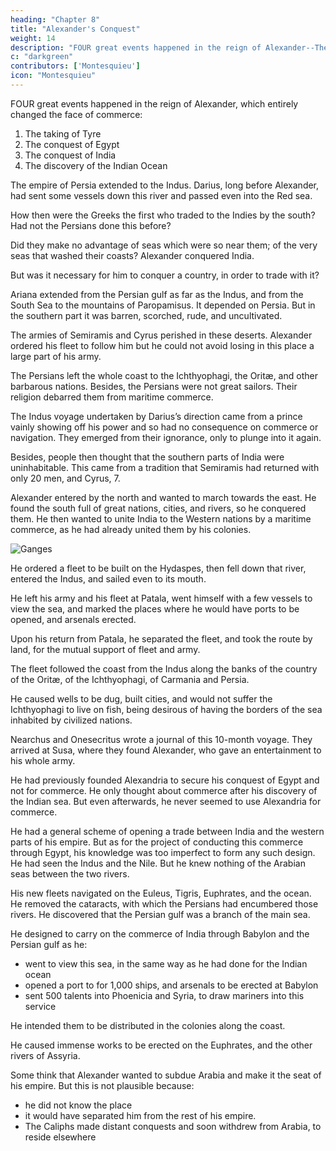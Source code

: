 ```yaml
---
heading: "Chapter 8"
title: "Alexander's Conquest"
weight: 14
description: "FOUR great events happened in the reign of Alexander--The taking of Tyre, The conquest of Egypt, The conquest of India, The discovery of the Indian Ocean"
c: "darkgreen"
contributors: ['Montesquieu']
icon: "Montesquieu"
---
```



FOUR great events happened in the reign of Alexander, which entirely changed the face of commerce:

1. The taking of Tyre
2. The conquest of Egypt
3. The conquest of India
4. The discovery of the Indian Ocean

The empire of Persia extended to the Indus. Darius, long before Alexander, had sent some vessels down this river and passed even into the Red sea.
    
How then were the Greeks the first who traded to the Indies by the south?
Had not the Persians done this before?

Did they make no advantage of seas which were so near them; of the very seas that washed their coasts?
Alexander conquered India.

But was it necessary for him to conquer a country, in order to trade with it?

Ariana extended from the Persian gulf as far as the Indus, and from the South Sea to the mountains of Paropamisus. It depended on Persia. But in the southern part it was barren, scorched, rude, and uncultivated.


The armies of Semiramis and Cyrus perished in these deserts. Alexander ordered his fleet to follow him but he could not avoid losing in this place a large part of his army.

The Persians left the whole coast to the Ichthyophagi, the Oritæ, and other barbarous nations. Besides, the Persians were not great sailors. Their religion debarred them from maritime commerce.

The Indus voyage undertaken by Darius’s direction came from a prince vainly showing off his power and so had no consequence on commerce or navigation. They emerged from their ignorance, only to plunge into it again.

Besides, people then thought that the southern parts of India were uninhabitable. This came from a tradition that Semiramis had returned with only 20 men, and Cyrus, 7.

Alexander entered by the north and wanted to march towards the east. He found the south full of great nations, cities, and rivers, so he conquered them. He then wanted to unite India to the Western nations by a maritime commerce, as he had already united them by his colonies.

![Ganges](https://res.cloudinary.com/nara/image/upload/v1632386363/photos/river.jpg)

He ordered a fleet to be built on the Hydaspes, then fell down that river, entered the Indus, and sailed even to its mouth.

He left his army and his fleet at Patala, went himself with a few vessels to view the sea, and marked the places where he would have ports to be opened, and arsenals erected.

Upon his return from Patala, he separated the fleet, and took the route by land, for the mutual support of fleet and army.

The fleet followed the coast from the Indus along the banks of the country of the Oritæ, of the Ichthyophagi, of Carmania and Persia.

He caused wells to be dug, built cities, and would not suffer the Ichthyophagi to live on fish, being desirous of having the borders of the sea inhabited by civilized nations.

Nearchus and Onesecritus wrote a journal of this 10-month voyage. They arrived at Susa, where they found Alexander, who gave an entertainment to his whole army.

He had previously founded Alexandria to secure his conquest of Egypt and not for commerce. He only thought about commerce after his discovery of the Indian sea. But even afterwards, he never seemed to use Alexandria for commerce.


<!-- this was a key to open it, in the very place where the kings his *predecessors had a key to shut it; -->

He had a general scheme of opening a trade between India and the western parts of his empire. But as for the project of conducting this commerce through Egypt, his knowledge was too imperfect to form any such design. He had seen the Indus and the Nile. But he knew nothing of the Arabian seas between the two rivers. 

His new fleets navigated on the Euleus, Tigris, Euphrates, and the ocean. He removed the cataracts, with which the Persians had encumbered those rivers. He discovered that the Persian gulf was a branch of the main sea.

He designed to carry on the commerce of India through Babylon and the Persian gulf as he:
- went to view this sea, in the same way as he had done for the Indian ocean
- opened a port to for 1,000 ships, and arsenals to be erected at Babylon
- sent 500 talents into Phoenicia and Syria, to draw mariners into this service

He intended them to be distributed in the colonies along the coast.

He caused immense works to be erected on the Euphrates, and the other rivers of Assyria.

Some think that Alexander wanted to subdue Arabia and make it the seat of his empire. But this is not plausible because:
- he did not know the place
- it would have separated him from the rest of his empire.
- The Caliphs made distant conquests and soon withdrew from Arabia, to reside elsewhere
